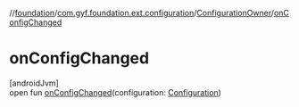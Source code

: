 //[foundation](../../../index.md)/[com.gyf.foundation.ext.configuration](../index.md)/[ConfigurationOwner](index.md)/[onConfigChanged](on-config-changed.md)

# onConfigChanged

[androidJvm]\
open fun [onConfigChanged](on-config-changed.md)(configuration: [Configuration](https://developer.android.com/reference/kotlin/android/content/res/Configuration.html))